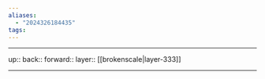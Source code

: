 ```yaml
---
aliases:
  - "2024326184435"
tags:
---
```




***

up:: 
back:: 
forward:: 
layer:: [[brokenscale|layer-333]]

***
